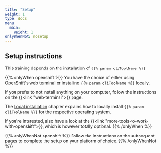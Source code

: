 ```yaml
---
title: "Setup"
weight: 1
type: docs
menu:
  main:
    weight: 1
onlyWhenNot: nosetup
---
```


## Setup instructions

This training depends on the installation of `{{% param cliToolName %}}`.

{{% onlyWhen openshift %}}
You have the choice of either using OpenShift's web terminal or installing `{{% param cliToolName %}}` locally.

If you prefer to not install anything on your computer, follow the instructions on the {{<link "web-terminal">}} page.

The [Local installation](local-installation/) chapter explains how to locally install `{{% param cliToolName %}}` for the respective operating system.

If you're interested, also have a look at the {{<link "more-tools-to-work-with-openshift">}}, which is however totally optional.
{{% /onlyWhen %}}

{{% onlyWhenNot openshift %}}
Follow the instructions on the subsequent pages to complete the setup on your platform of choice.
{{% /onlyWhenNot %}}
